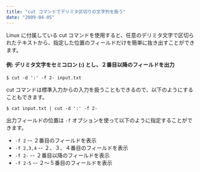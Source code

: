 ```yaml
---
title: "cut コマンドでデリミタ区切りの文字列を扱う"
date: "2009-04-05"
---
```


Linux に付属している cut コマンドを使用すると、任意のデリミタ文字で区切られたテキストから、指定した位置のフィールドだけを簡単に抜き出すことができます。

#### 例: デリミタ文字をセミコロン (:) とし、２番目以降のフィールドを出力

~~~
$ cut -d ':' -f 2- input.txt
~~~

cut コマンドは標準入力からの入力を扱うこともできるので、以下のようにすることもできます。

~~~
$ cat input.txt | cut -d ':' -f 2-
~~~

出力フィールドの位置は `-f` オプションを使って以下のように指定することができます。

* `-f 2` -- ２番目のフィールドを表示
* `-f 2,3,4` -- ２、３、４番目のフィールドを表示
* `-f 2-` -- ２番目以降のフィールドを表示
* `-f 2-5` -- ２～５番目のフィールドを表示

